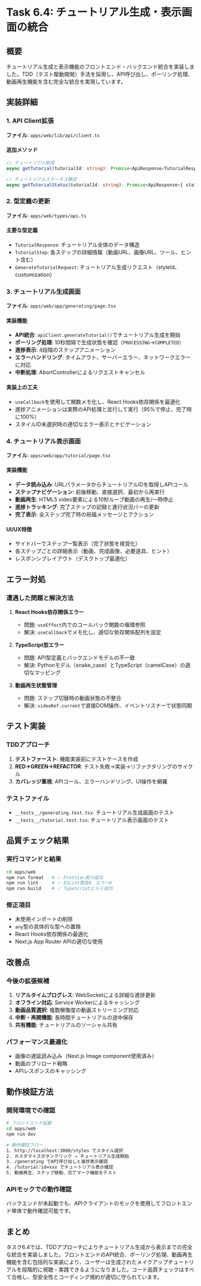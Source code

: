 # Task 6.4: チュートリアル生成・表示画面の統合

## 概要
チュートリアル生成と表示機能のフロントエンド・バックエンド統合を実装しました。TDD（テスト駆動開発）手法を採用し、API呼び出し、ポーリング処理、動画再生機能を含む完全な統合を実現しています。

## 実装詳細

### 1. API Client拡張
**ファイル**: `apps/web/lib/api/client.ts`

#### 追加メソッド
```typescript
// チュートリアル取得
async getTutorial(tutorialId: string): Promise<ApiResponse<TutorialResponse>>

// チュートリアルステータス確認
async getTutorialStatus(tutorialId: string): Promise<ApiResponse<{ status: string; progress?: number }>>
```

### 2. 型定義の更新
**ファイル**: `apps/web/types/api.ts`

#### 主要な型定義
- `TutorialResponse`: チュートリアル全体のデータ構造
- `TutorialStep`: 各ステップの詳細情報（動画URL、画像URL、ツール、ヒント含む）
- `GenerateTutorialRequest`: チュートリアル生成リクエスト（styleId、customization）

### 3. チュートリアル生成画面
**ファイル**: `apps/web/app/generating/page.tsx`

#### 実装機能
- **API統合**: `apiClient.generateTutorial()`でチュートリアル生成を開始
- **ポーリング処理**: 10秒間隔で生成状態を確認（`PROCESSING`→`COMPLETED`）
- **進捗表示**: 4段階のステップアニメーション
- **エラーハンドリング**: タイムアウト、サーバーエラー、ネットワークエラーに対応
- **中断処理**: AbortControllerによるリクエストキャンセル

#### 実装上の工夫
- `useCallback`を使用して関数メモ化し、React Hooks依存関係を最適化
- 進捗アニメーションは実際のAPI処理と並行して実行（95%で停止、完了時に100%）
- スタイルID未選択時の適切なエラー表示とナビゲーション

### 4. チュートリアル表示画面
**ファイル**: `apps/web/app/tutorial/page.tsx`

#### 実装機能
- **データ読み込み**: URLパラメータからチュートリアルIDを取得しAPIコール
- **ステップナビゲーション**: 前後移動、直接選択、最初から再実行
- **動画再生**: HTML5 video要素による10秒ループ動画の再生/一時停止
- **進捗トラッキング**: 完了ステップの記録と進行状況バーの更新
- **完了表示**: 全ステップ完了時の祝福メッセージとアクション

#### UI/UX特徴
- サイドバーでステップ一覧表示（完了状態を視覚化）
- 各ステップごとの詳細表示（動画、完成画像、必要道具、ヒント）
- レスポンシブレイアウト（デスクトップ最適化）

## エラー対処

### 遭遇した問題と解決方法

1. **React Hooks依存関係エラー**
   - 問題: `useEffect`内でのコールバック関数の循環参照
   - 解決: `useCallback`でメモ化し、適切な依存関係配列を設定

2. **TypeScript型エラー**
   - 問題: API型定義とバックエンドモデルの不一致
   - 解決: Pythonモデル（snake_case）とTypeScript（camelCase）の適切なマッピング

3. **動画再生状態管理**
   - 問題: ステップ切替時の動画状態の不整合
   - 解決: `videoRef.current`で直接DOM操作、イベントリスナーで状態同期

## テスト実装

### TDDアプローチ
1. **テストファースト**: 機能実装前にテストケースを作成
2. **RED→GREEN→REFACTOR**: テスト失敗→実装→リファクタリングのサイクル
3. **カバレッジ重視**: APIコール、エラーハンドリング、UI操作を網羅

### テストファイル
- `__tests__/generating.test.tsx`: チュートリアル生成画面のテスト
- `__tests__/tutorial.test.tsx`: チュートリアル表示画面のテスト

## 品質チェック結果

### 実行コマンドと結果
```bash
cd apps/web
npm run format   # ✅ Prettier実行成功
npm run lint     # ✅ ESLint警告0、エラー0
npm run build    # ✅ TypeScriptビルド成功
```

### 修正項目
- 未使用インポートの削除
- `any`型の具体的な型への置換
- React Hooks依存関係の最適化
- Next.js App Router APIの適切な使用

## 改善点

### 今後の拡張候補
1. **リアルタイムプログレス**: WebSocketによる詳細な進捗更新
2. **オフライン対応**: Service Workerによるキャッシング
3. **動画品質選択**: 複数解像度の動画ストリーミング対応
4. **中断・再開機能**: 長時間チュートリアルの途中保存
5. **共有機能**: チュートリアルのソーシャル共有

### パフォーマンス最適化
- 画像の遅延読み込み（Next.js Image component使用済み）
- 動画のプリロード戦略
- APIレスポンスのキャッシング

## 動作検証方法

### 開発環境での確認
```bash
# フロントエンド起動
cd apps/web
npm run dev

# 動作確認フロー
1. http://localhost:3000/styles でスタイル選択
2. カスタマイズボタンクリック → チュートリアル生成開始
3. /generating でAPI呼び出しと進捗表示確認
4. /tutorial?id=xxx でチュートリアル表示確認
5. 動画再生、ステップ移動、完了マーク機能をテスト
```

### APIモックでの動作確認
バックエンドが未起動でも、APIクライアントのモックを使用してフロントエンド単体で動作確認可能です。

## まとめ
タスク6.4では、TDDアプローチによりチュートリアル生成から表示までの完全な統合を実装しました。フロントエンドのAPI統合、ポーリング処理、動画再生機能を含む包括的な実装により、ユーザーは生成されたメイクアップチュートリアルを段階的に視聴・実践できるようになりました。コード品質チェックはすべて合格し、型安全性とコーディング規約が適切に守られています。